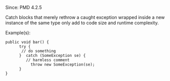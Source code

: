 Since: PMD 4.2.5

Catch blocks that merely rethrow a caught exception wrapped inside a new instance of the same type only add to
code size and runtime complexity.

Example(s):
```
public void bar() {
      try {
       // do something
      }  catch (SomeException se) {
         // harmless comment      
           throw new SomeException(se);
      }
}
```
